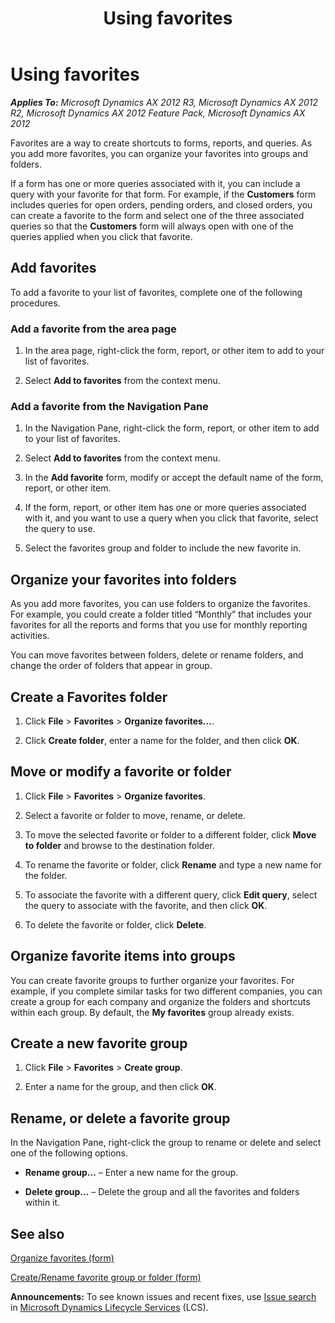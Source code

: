 ﻿---
title: Using favorites
TOCTitle: Using favorites
ms:assetid: 2de0ff35-3ded-405c-885a-77af6137b2d8
ms:mtpsurl: https://technet.microsoft.com/en-us/library/Aa548439(v=AX.60)
ms:contentKeyID: 36676379
ms.date: 05/02/2014
mtps_version: v=AX.60
---

# Using favorites 


_**Applies To:** Microsoft Dynamics AX 2012 R3, Microsoft Dynamics AX 2012 R2, Microsoft Dynamics AX 2012 Feature Pack, Microsoft Dynamics AX 2012_

Favorites are a way to create shortcuts to forms, reports, and queries. As you add more favorites, you can organize your favorites into groups and folders.

If a form has one or more queries associated with it, you can include a query with your favorite for that form. For example, if the **Customers** form includes queries for open orders, pending orders, and closed orders, you can create a favorite to the form and select one of the three associated queries so that the **Customers** form will always open with one of the queries applied when you click that favorite.

## Add favorites

To add a favorite to your list of favorites, complete one of the following procedures.

### Add a favorite from the area page

1.  In the area page, right-click the form, report, or other item to add to your list of favorites.

2.  Select **Add to favorites** from the context menu.

### Add a favorite from the Navigation Pane

1.  In the Navigation Pane, right-click the form, report, or other item to add to your list of favorites.

2.  Select **Add to favorites** from the context menu.

3.  In the **Add favorite** form, modify or accept the default name of the form, report, or other item.

4.  If the form, report, or other item has one or more queries associated with it, and you want to use a query when you click that favorite, select the query to use.

5.  Select the favorites group and folder to include the new favorite in.

## Organize your favorites into folders

As you add more favorites, you can use folders to organize the favorites. For example, you could create a folder titled “Monthly” that includes your favorites for all the reports and forms that you use for monthly reporting activities.

You can move favorites between folders, delete or rename folders, and change the order of folders that appear in group.

## Create a Favorites folder

1.  Click **File** \> **Favorites** \> **Organize favorites…**.

2.  Click **Create folder**, enter a name for the folder, and then click **OK**.

## Move or modify a favorite or folder

1.  Click **File** \> **Favorites** \> **Organize favorites**.

2.  Select a favorite or folder to move, rename, or delete.

3.  To move the selected favorite or folder to a different folder, click **Move to folder** and browse to the destination folder.

4.  To rename the favorite or folder, click **Rename** and type a new name for the folder.

5.  To associate the favorite with a different query, click **Edit query**, select the query to associate with the favorite, and then click **OK**.

6.  To delete the favorite or folder, click **Delete**.

## Organize favorite items into groups

You can create favorite groups to further organize your favorites. For example, if you complete similar tasks for two different companies, you can create a group for each company and organize the folders and shortcuts within each group. By default, the **My favorites** group already exists.

## Create a new favorite group

1.  Click **File** \> **Favorites** \> **Create group**.

2.  Enter a name for the group, and then click **OK**.

## Rename, or delete a favorite group

In the Navigation Pane, right-click the group to rename or delete and select one of the following options.

  - **Rename group…** – Enter a new name for the group.

  - **Delete group…** – Delete the group and all the favorites and folders within it.

## See also

[Organize favorites (form)](https://technet.microsoft.com/en-us/library/bb220769\(v=ax.60\))

[Create/Rename favorite group or folder (form)](https://technet.microsoft.com/en-us/library/aa575852\(v=ax.60\))

  
**Announcements:** To see known issues and recent fixes, use [Issue search](http://go.microsoft.com/fwlink/?linkid=389258) in [Microsoft Dynamics Lifecycle Services](http://go.microsoft.com/fwlink/?linkid=306505) (LCS).

